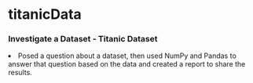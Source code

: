 # titanicData
<h3>Investigate a Dataset - Titanic Dataset</h3>
<li>Posed a question about a dataset, then used NumPy and Pandas to answer that question based on the data and created a report to share the results.</li>
